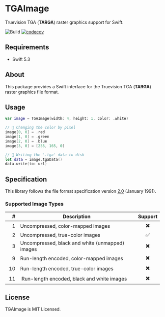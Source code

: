# TGAImage

Truevision TGA (**TARGA**) raster graphics support for Swift.

![Build](https://github.com/lennartstolz/TGAImage/workflows/Build/badge.svg)
[![codecov](https://codecov.io/gh/lennartstolz/TGAImage/branch/main/graph/badge.svg)](https://codecov.io/gh/lennartstolz/TGAImage)

## Requirements

- Swift 5.3

## About

This package provides a Swift interface for the Truevision TGA (**TARGA**) raster graphics file format.

## Usage

```swift
var image = TGAImage(width: 4, height: 1, color: .white)

// 🎨 Changing the color by pixel
image[0, 0] = .red
image[1, 0] = .green
image[2, 0] = .blue
image[3, 0] = [255, 165, 0]

// 💾 Writing the '.tga' data to disk
let data = image.tgaData()
data.write(to: url)
```

## Specification

This library follows the file format specification version [2.0](http://www.dca.fee.unicamp.br/~martino/disciplinas/ea978/tgaffs.pdf) (January 1991).

### Supported Image Types

|  # | Description                                     | Support |
| --:| ------------------------------------------------| :-----: |
|  1 | Uncompressed, color-mapped images               |    ✖️    |
|  2 | Uncompressed, true-color images                 |    ✅    |
|  3 | Uncompressed, black and white (unmapped) images |    ✖️    |
|  9 | Run-length encoded, color-mapped images         |    ✖️    |
| 10 | Run-length encoded, true-color images           |    ✖️    |
| 11 | Run-length encoded, black and white images      |    ✖️    |

## License

TGAImage is MIT Licensed.
